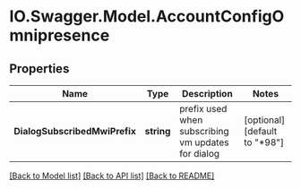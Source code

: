 # IO.Swagger.Model.AccountConfigOmnipresence
## Properties

Name | Type | Description | Notes
------------ | ------------- | ------------- | -------------
**DialogSubscribedMwiPrefix** | **string** | prefix used when subscribing vm updates for dialog | [optional] [default to "*98"]

[[Back to Model list]](../README.md#documentation-for-models) [[Back to API list]](../README.md#documentation-for-api-endpoints) [[Back to README]](../README.md)

